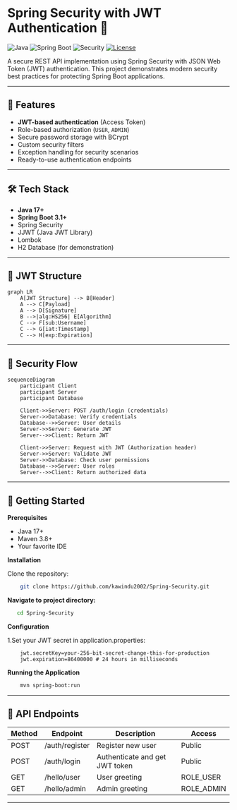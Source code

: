 
# Spring Security with JWT Authentication 🔐

![Java](https://img.shields.io/badge/Java-17%2B-blue)
![Spring Boot](https://img.shields.io/badge/Spring%20Boot-3.1%2B-brightgreen)
![Security](https://img.shields.io/badge/Security-JWT-orange)
[![License](https://img.shields.io/badge/License-MIT-green.svg)](https://opensource.org/licenses/MIT)

A secure REST API implementation using Spring Security with JSON Web Token (JWT) authentication. This project demonstrates modern security best practices for protecting Spring Boot applications.

---

## 📌 Features

- **JWT-based authentication** (Access Token)
- Role-based authorization (`USER`, `ADMIN`)
- Secure password storage with BCrypt
- Custom security filters
- Exception handling for security scenarios
- Ready-to-use authentication endpoints

---

## 🛠️ Tech Stack

- **Java 17+**
- **Spring Boot 3.1+**
- Spring Security
- JJWT (Java JWT Library)
- Lombok
- H2 Database (for demonstration)

---

## 🍵 JWT Structure

```mermaid
graph LR
    A[JWT Structure] --> B[Header]
    A --> C[Payload]
    A --> D[Signature]
    B -->|alg:HS256| E[Algorithm]
    C --> F[sub:Username]
    C --> G[iat:Timestamp]
    C --> H[exp:Expiration]
```
---

## 🔐 Security Flow

```mermaid
sequenceDiagram
    participant Client
    participant Server
    participant Database
    
    Client->>Server: POST /auth/login (credentials)
    Server->>Database: Verify credentials
    Database-->>Server: User details
    Server->>Server: Generate JWT
    Server-->>Client: Return JWT
    
    Client->>Server: Request with JWT (Authorization header)
    Server->>Server: Validate JWT
    Server->>Database: Check user permissions
    Database-->>Server: User roles
    Server-->>Client: Return authorized data
```
---

## 🚀 Getting Started

**Prerequisites**
- Java 17+
- Maven 3.8+
- Your favorite IDE

**Installation**

Clone the repository:

```bash
    git clone https://github.com/kawindu2002/Spring-Security.git
```

**Navigate to project directory:**

```bash
   cd Spring-Security
```

**Configuration**

1.Set your JWT secret in application.properties:

```properties
    jwt.secretKey=your-256-bit-secret-change-this-for-production
    jwt.expiration=86400000 # 24 hours in milliseconds
```

**Running the Application**

```bash
    mvn spring-boot:run
```
---

## 📡 API Endpoints


| Method     | Endpoint       | Description                    | Access             |
|------------|----------------|--------------------------------|--------------------|
| POST       | /auth/register | Register new user              | Public             |
| POST       | /auth/login    | Authenticate and get JWT token | Public             |
| GET        | /hello/user    | User greeting                  | ROLE_USER          |
| GET        | /hello/admin   | Admin greeting                 | ROLE_ADMIN         |

---

